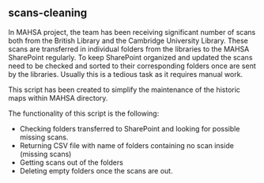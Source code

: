 ## scans-cleaning

In MAHSA project, the team has been receiving significant number of scans both from the British Library and the Cambridge University Library. 
These scans are transferred in individual folders from the libraries to the MAHSA SharePoint regularly. 
To keep SharePoint organized and updated the scans need to be checked and sorted to their corresponding folders once are sent by the libraries. Usually this is a tedious task as it requires manual work.  

This script has been created to simplify the maintenance of the historic maps within MAHSA directory.

The functionality of this script is the following:
- Checking folders transferred to SharePoint and looking for possible missing scans.
-	Returning CSV file with name of folders containing no scan inside (missing scans)
-	Getting scans out of the folders  
-	Deleting empty folders once the scans are out.
